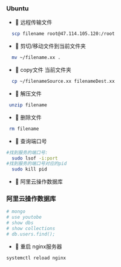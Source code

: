 ### Ubuntu
- 🎃 远程传输文件
```bash
  scp filename root@47.114.105.120:/root
```

- 🎃 剪切/移动文件到当前文件夹
```bash
  mv ~/filename.xx .
```

- 🎃 copy文件 当前文件夹
```bash
  cp ~/filenameSource.xx filenameDest.xx 
```

- 🎃 解压文件
```bash
 unzip filename
 ```

 - 🎃 删除文件
```bash
 rm filename
 ```

- 🎃 查询端口号
```bash
#找到服务的端口号: 
  sudo lsof -i:port
#找到服务的端口号对应的pid
  sudo kill pid
```
- 🎃 阿里云操作数据库
### 阿里云操作数据库
```bash
# mongo
# use youtobe
# show dbs
# show collections
# db.users.find();
```

- 🎃 重启 nginx服务器
```bash
systemctl reload nginx
```
